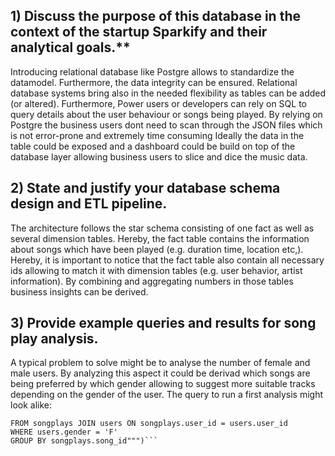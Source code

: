 ## 1) Discuss the purpose of this database in the context of the startup Sparkify and their analytical goals.** 

Introducing relational database like Postgre allows to standardize the datamodel. Furthermore, the data integrity can be ensured. 
Relational database systems bring also in the needed flexibility as tables can be added (or altered). Furthermore, Power users or
developers can rely on SQL to query details about the user behaviour or songs being played. By relying on Postgre the business users dont need to scan through the JSON files which is not error-prone and extremely time consuming 
Ideally the data in the table could be exposed and a dashboard could be build on top of the database layer allowing business users to slice and dice the music data.

## 2) State and justify your database schema design and ETL pipeline.

The architecture follows the star schema consisting of one fact as well as several dimension tables. Hereby, the fact table contains the
information about songs which have been played (e.g. duration time, location etc,). Hereby, it is important to notice that the fact table also contain
all necessary ids allowing to match it with dimension tables (e.g. user behavior, artist information). By combining and aggregating numbers in those tables business insights can be derived.

## 3) Provide example queries and results for song play analysis.

A typical problem to solve might be to analyse the number of female and male users. By analyzing this aspect it could be derivad which
songs are being preferred by which gender allowing to suggest more suitable tracks depending on the gender of the user. 
The query to run a first analysis might look alike: 

```("""SELECT COUNT(users.gender), songplays.song_id 
FROM songplays JOIN users ON songplays.user_id = users.user_id
WHERE users.gender = 'F' 
GROUP BY songplays.song_id""")```